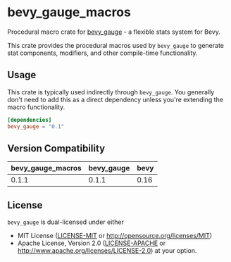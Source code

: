 # bevy_gauge_macros

Procedural macro crate for [bevy_gauge](https://github.com/DEMIURGE-studio/bevy_gauge) - a flexible stats system for Bevy.

This crate provides the procedural macros used by `bevy_gauge` to generate stat components, modifiers, and other compile-time functionality.

## Usage

This crate is typically used indirectly through `bevy_gauge`. You generally don't need to add this as a direct dependency unless you're extending the macro functionality.

```toml
[dependencies]
bevy_gauge = "0.1"
```

## Version Compatibility

| bevy_gauge_macros | bevy_gauge | bevy   |
|-------------------|------------|--------|
| 0.1.1             | 0.1.1      | 0.16   |

## License
`bevy_gauge` is dual-licensed under either
*   MIT License ([LICENSE-MIT](LICENSE-MIT) or http://opensource.org/licenses/MIT)
*   Apache License, Version 2.0 ([LICENSE-APACHE](LICENSE-APACHE) or http://www.apache.org/licenses/LICENSE-2.0)
at your option.